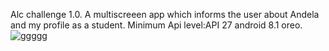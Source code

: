Alc challenge 1.0.
A multiscreeen app which informs the user about Andela and my profile as a student.
Minimum Api level:API 27 android 8.1 oreo.
![ggggg](https://user-images.githubusercontent.com/39503627/124306324-889bef80-db66-11eb-9b74-db70d1b90be8.jpg)

